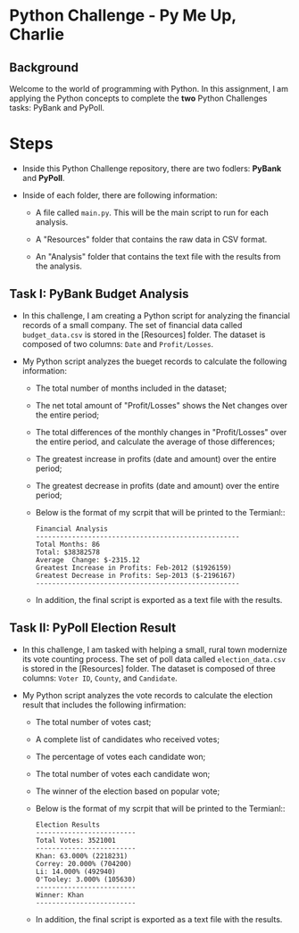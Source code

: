# Python Challenge - Py Me Up, Charlie

## Background

Welcome to the world of programming with Python. In this assignment, I am applying the Python concepts to complete the **two** Python Challenges tasks: PyBank and PyPoll.


# Steps

* Inside this Python Challenge repository, there are two fodlers: **PyBank** and **PyPoll**.

* Inside of each folder, there are following information:

  * A file called `main.py`. This will be the main script to run for each analysis.
  
  * A "Resources" folder that contains the raw data in CSV format. 
  
  * An "Analysis" folder that contains the text file with the results from the analysis.


## Task I: PyBank Budget Analysis

* In this challenge, I am creating a Python script for analyzing the financial records of a small company. The set of financial data called `budget_data.csv` is stored in the [Resources] folder. The dataset is composed of two columns: `Date` and `Profit/Losses`. 

* My Python script analyzes the bueget records to calculate the following information:

  * The total number of months included in the dataset;

  * The net total amount of "Profit/Losses" shows the Net changes over the entire period;

  * The total differences of the monthly changes in "Profit/Losses" over the entire period, 
    and calculate the average of those differences;

  * The greatest increase in profits (date and amount) over the entire period;

  * The greatest decrease in profits (date and amount) over the entire period;
  
  * Below is the format of my scrpit that will be printed to the Termianl::

    ```text
    Financial Analysis
    ---------------------------------------------------
    Total Months: 86
    Total: $38382578
    Average  Change: $-2315.12
    Greatest Increase in Profits: Feb-2012 ($1926159)
    Greatest Decrease in Profits: Sep-2013 ($-2196167)
    ---------------------------------------------------
    ```

  * In addition, the final script is exported as a text file with the results.



## Task II: PyPoll Election Result

* In this challenge, I am tasked with helping a small, rural town modernize its vote counting process.  The set of poll data called `election_data.csv` is stored in the [Resources] folder. The dataset is composed of three columns: `Voter ID`, `County`, and `Candidate`. 

* My Python script analyzes the vote records to calculate the election result that includes the following infirmation:

  * The total number of votes cast;

  * A complete list of candidates who received votes;

  * The percentage of votes each candidate won;

  * The total number of votes each candidate won;

  * The winner of the election based on popular vote;

  * Below is the format of my scrpit that will be printed to the Termianl::

    ```text
    Election Results
    -------------------------
    Total Votes: 3521001
    -------------------------
    Khan: 63.000% (2218231)
    Correy: 20.000% (704200)
    Li: 14.000% (492940)
    O'Tooley: 3.000% (105630)
    -------------------------
    Winner: Khan
    -------------------------
    ```

  * In addition, the final script is exported as a text file with the results.
